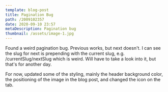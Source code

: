 ```yaml
---
template: blog-post
title: Pagination Bug
path: /2009102357
date: 2020-09-10 23:57
metaDescription: Pagination bug
thumbnail: /assets/image-1.jpg
---
```

Found a weird pagination bug.  Previous works, but next doesn't.  I can see the slug for next is prepending with the current slug, e.g. /currentSlug/nextSlug which is weird.  Will have to take a look into it, but that's for another day.  

For now, updated some of the styling, mainly the header background color, the positioning of the image in the blog post, and changed the icon on the tab.